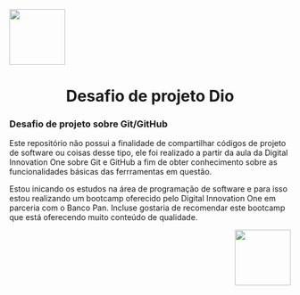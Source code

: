 <div align="left">
<img src="https://user-images.githubusercontent.com/126363111/221411093-61cbc6d3-19a0-48cb-9554-76d63149c401.png" width="100px" />
</div>
<h1 align="center">Desafio de projeto Dio </h1>




### Desafio de projeto sobre Git/GitHub

Este repositório não possui a finalidade de compartilhar códigos de projeto de software ou coisas desse tipo, ele foi realizado a partir da aula da Digital Innovation One sobre Git e GitHub a fim de obter conhecimento sobre as funcionalidades básicas das ferrramentas em questão.

Estou inicando os estudos na área de programação de software e para isso estou realizando um bootcamp oferecido pelo Digital Innovation One em parceria com o Banco Pan. Incluse gostaria de recomendar este bootcamp que está oferecendo muito conteúdo de qualidade.
<div align="right">
<img src="https://user-images.githubusercontent.com/126363111/221410108-df6332de-af2d-47cf-9e7d-512d21f517f2.png" width="100px" />
</div>
